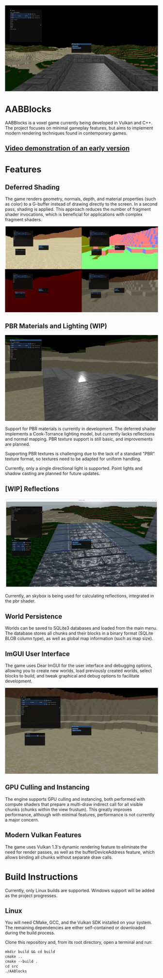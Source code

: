 ![screenshot of the game](screenshots/banner.png)

# AABBlocks

AABBlocks is a voxel game currently being developed in Vulkan and C++.  
The project focuses on minimal gameplay features, but aims to implement modern rendering techniques found in contemporary games.

## [Video demonstration of an early version](https://www.youtube.com/watch?v=LADutXLPXs4)

# Features

## Deferred Shading

The game renders geometry, normals, depth, and material properties (such as color) to a G-buffer instead of drawing directly to the screen. In a second pass, shading is applied. This approach reduces the number of fragment shader invocations, which is beneficial for applications with complex fragment shaders.

![g-buffer (albedo, normals and material) and actual frame.](screenshots/g-buffer.png)

## PBR Materials and Lighting (WIP)

![PBR](screenshots/pbr.png)

Support for PBR materials is currently in development. The deferred shader implements a Cook-Torrance lighting model, but currently lacks reflections and normal mapping. PBR texture support is still basic, and improvements are planned.

Supporting PBR textures is challenging due to the lack of a standard "PBR" texture format, so textures need to be adapted for uniform handling.

Currently, only a single directional light is supported. Point lights and shadow casting are planned for future updates.

## [WIP] Reflections
![Reflections](screenshots/normals.png)

Currently, an skybox is being used for calculating reflections, integrated in the pbr shader.

## World Persistence

Worlds can be saved to SQLite3 databases and loaded from the main menu.  
The database stores all chunks and their blocks in a binary format (SQLite BLOB column type), as well as global map information (such as map size).

## ImGUI User Interface

The game uses Dear ImGUI for the user interface and debugging options, allowing you to create new worlds, load previously created worlds, select blocks to build, and tweak graphical and debug options to facilitate development.

![User interface with ImGui](screenshots/imgui_sample.png)

## GPU Culling and Instancing

The engine supports GPU culling and instancing, both performed with compute shaders that prepare a multi-draw indirect call for all visible chunks (chunks within the view frustum). This greatly improves performance, although with minimal features, performance is not currently a major concern.

## Modern Vulkan Features

The game uses Vulkan 1.3's dynamic rendering feature to eliminate the need for render passes, as well as the bufferDeviceAddress feature, which allows binding all chunks without separate draw calls.

# Build Instructions

Currently, only Linux builds are supported. Windows support will be added as the project progresses.

## Linux

You will need CMake, GCC, and the Vulkan SDK installed on your system. The remaining dependencies are either self-contained or downloaded during the build process.

Clone this repository and, from its root directory, open a terminal and run:

```
mkdir build && cd build
cmake ..
cmake --build .
cd src
./AABlocks
```